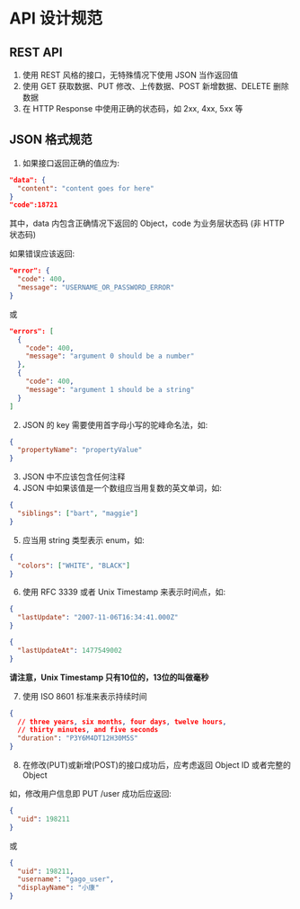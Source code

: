 # API 设计规范

## REST API

1. 使用 REST 风格的接口，无特殊情况下使用 JSON 当作返回值
2. 使用 GET 获取数据、PUT 修改、上传数据、POST 新增数据、DELETE 删除数据
3. 在 HTTP Response 中使用正确的状态码，如 2xx, 4xx, 5xx 等

## JSON 格式规范

1. 如果接口返回正确的值应为:

```JSON
"data": {
  "content": "content goes for here"
}
"code":18721
```

其中，data 内包含正确情况下返回的 Object，code 为业务层状态码 (非 HTTP 状态码)

如果错误应该返回:

```JSON
"error": {
  "code": 400,
  "message": "USERNAME_OR_PASSWORD_ERROR"
}
```

或

```JSON
"errors": [
  {
    "code": 400,
    "message": "argument 0 should be a number"
  },
  {
    "code": 400,
    "message": "argument 1 should be a string"
  }
]
```

2. JSON 的 key 需要使用首字母小写的驼峰命名法，如:

```JSON
{
  "propertyName": "propertyValue"
}
```

3. JSON 中不应该包含任何注释
4. JSON 中如果该值是一个数组应当用复数的英文单词，如:

```JSON
{
  "siblings": ["bart", "maggie"]
}
```

5. 应当用 string 类型表示 enum，如:

```JSON
{
  "colors": ["WHITE", "BLACK"]
}
```

6. 使用 RFC 3339 或者 Unix Timestamp 来表示时间点，如:

```JSON
{
  "lastUpdate": "2007-11-06T16:34:41.000Z"
}

{
  "lastUpdateAt": 1477549002
}
```

**请注意，Unix Timestamp 只有10位的，13位的叫做毫秒**

7. 使用 ISO 8601 标准来表示持续时间

```JSON
{
  // three years, six months, four days, twelve hours,
  // thirty minutes, and five seconds
  "duration": "P3Y6M4DT12H30M5S"
}
```

8. 在修改(PUT)或新增(POST)的接口成功后，应考虑返回 Object ID 或者完整的 Object

如，修改用户信息即 PUT /user 成功后应返回:

```JSON
{
  "uid": 198211
}
```

或

```JSON
{
  "uid": 198211,
  "username": "gago_user",
  "displayName": "小康"
}
```
